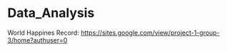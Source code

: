 # Data_Analysis

World Happines Record: https://sites.google.com/view/project-1-group-3/home?authuser=0
